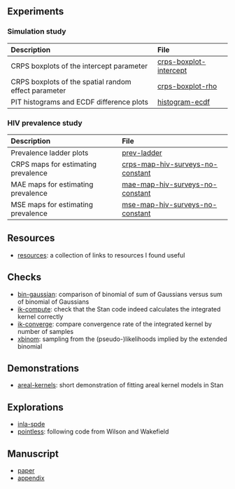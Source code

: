## Experiments

### Simulation study

| Description | File |
|:------------|:-----|
| CRPS boxplots of the intercept parameter | [crps-boxplot-intercept](https://athowes.github.io/areal-comparison/crps-boxplot-intercept.pdf) |
| CRPS boxplots of the spatial random effect parameter | [crps-boxplot-rho](https://athowes.github.io/areal-comparison/crps-boxplot-rho.pdf) |
| PIT histograms and ECDF difference plots | [histogram-ecdf](https://athowes.github.io/areal-comparison/histogram-ecdf.pdf) |

### HIV prevalence study

| Description | File |
|:------------|:-----|
| Prevalence ladder plots | [prev-ladder](https://athowes.github.io/areal-comparison/prev-ladder.pdf) |
| CRPS maps for estimating prevalence | [crps-map-hiv-surveys-no-constant](https://athowes.github.io/areal-comparison/crps-map-hiv-surveys-no-constant.pdf) |
| MAE maps for estimating prevalence | [mae-map-hiv-surveys-no-constant](https://athowes.github.io/areal-comparison/mae-map-hiv-surveys-no-constant.pdf) |
| MSE maps for estimating prevalence | [mse-map-hiv-surveys-no-constant](https://athowes.github.io/areal-comparison/mse-map-hiv-surveys-no-constant.pdf) |

## Resources

* [resources](https://athowes.github.io/areal-comparison/resources.html): a collection of links to resources I found useful

## Checks

* [bin-gaussian](https://athowes.github.io/areal-comparison/bin-gaussian.html): comparison of binomial of sum of Gaussians versus sum of binomial of Gaussians
* [ik-compute](https://athowes.github.io/areal-comparison/ik-compute.html): check that the Stan code indeed calculates the integrated kernel correctly
* [ik-converge](https://athowes.github.io/areal-comparison/ik-converge.html): compare convergence rate of the integrated kernel by number of samples
* [xbinom](https://athowes.github.io/areal-comparison/xbinom.html): sampling from the (pseudo-)likelihoods implied by the extended binomial

## Demonstrations

* [areal-kernels](https://athowes.github.io/areal-comparison/areal-kernels.html): short demonstration of fitting areal kernel models in Stan

## Explorations

* [inla-spde](https://athowes.github.io/areal-comparison/inla-spde.html)
* [pointless](https://athowes.github.io/areal-comparison/pointless.html): following code from Wilson and Wakefield

## Manuscript

* [paper](https://athowes.github.io/areal-comparison/paper.pdf)
* [appendix](https://athowes.github.io/areal-comparison/appendix.pdf)
